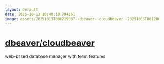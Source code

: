 ```yaml
---
layout: default
date: 2025-10-13T10:40:10.794261
image: assets/20251013T000219007--dbeaver--cloudbeaver--20251013T001206165--cropped.png
---
```


# [dbeaver/cloudbeaver](https://github.com/dbeaver/cloudbeaver)

web-based database manager with team features
